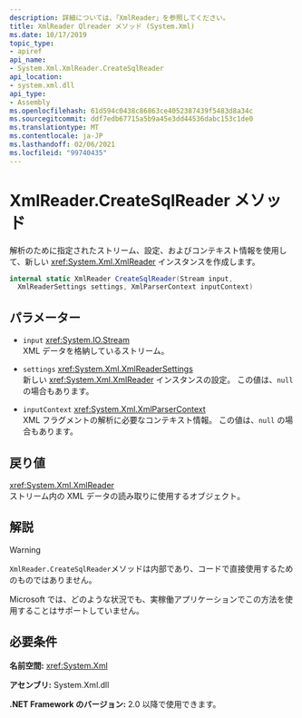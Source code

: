```yaml
---
description: 詳細については、「XmlReader」を参照してください。
title: XmlReader Qlreader メソッド (System.Xml)
ms.date: 10/17/2019
topic_type:
- apiref
api_name:
- System.Xml.XmlReader.CreateSqlReader
api_location:
- system.xml.dll
api_type:
- Assembly
ms.openlocfilehash: 61d594c0438c86863ce4052387439f5483d8a34c
ms.sourcegitcommit: ddf7edb67715a5b9a45e3dd44536dabc153c1de0
ms.translationtype: MT
ms.contentlocale: ja-JP
ms.lasthandoff: 02/06/2021
ms.locfileid: "99740435"
---
```

# <a name="xmlreadercreatesqlreader-method"></a>XmlReader.CreateSqlReader  メソッド

解析のために指定されたストリーム、設定、およびコンテキスト情報を使用して、新しい <xref:System.Xml.XmlReader> インスタンスを作成します。

```csharp
internal static XmlReader CreateSqlReader(Stream input,
  XmlReaderSettings settings, XmlParserContext inputContext)
```

## <a name="parameters"></a>パラメーター

- `input` <xref:System.IO.Stream>  
  XML データを格納しているストリーム。

- `settings` <xref:System.Xml.XmlReaderSettings>  
  新しい <xref:System.Xml.XmlReader> インスタンスの設定。 この値は、`null` の場合もあります。

- `inputContext` <xref:System.Xml.XmlParserContext>  
  XML フラグメントの解析に必要なコンテキスト情報。 この値は、`null` の場合もあります。

## <a name="returns"></a>戻り値

<xref:System.Xml.XmlReader>  
ストリーム内の XML データの読み取りに使用するオブジェクト。

## <a name="remarks"></a>解説

> [!WARNING]
> `XmlReader.CreateSqlReader`メソッドは内部であり、コードで直接使用するためのものではありません。
>
> Microsoft では、どのような状況でも、実稼働アプリケーションでこの方法を使用することはサポートしていません。

## <a name="requirements"></a>必要条件

**名前空間:** <xref:System.Xml>

**アセンブリ:** System.Xml.dll

**.NET Framework のバージョン:** 2.0 以降で使用できます。
